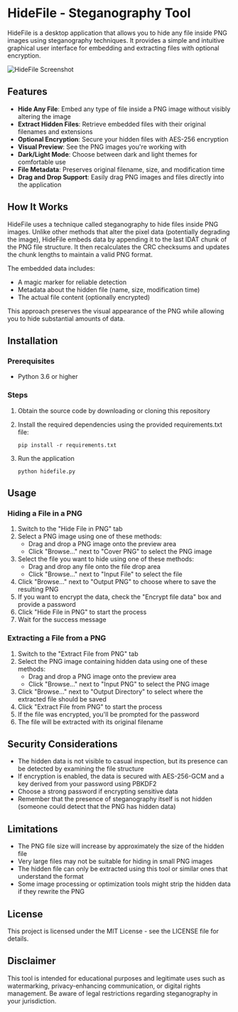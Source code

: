 # HideFile - Steganography Tool

HideFile is a desktop application that allows you to hide any file inside PNG images using steganography techniques. It provides a simple and intuitive graphical user interface for embedding and extracting files with optional encryption.

![HideFile Screenshot](screenshot.png)

## Features

- **Hide Any File**: Embed any type of file inside a PNG image without visibly altering the image
- **Extract Hidden Files**: Retrieve embedded files with their original filenames and extensions
- **Optional Encryption**: Secure your hidden files with AES-256 encryption
- **Visual Preview**: See the PNG images you're working with
- **Dark/Light Mode**: Choose between dark and light themes for comfortable use
- **File Metadata**: Preserves original filename, size, and modification time
- **Drag and Drop Support**: Easily drag PNG images and files directly into the application

## How It Works

HideFile uses a technique called steganography to hide files inside PNG images. Unlike other methods that alter the pixel data (potentially degrading the image), HideFile embeds data by appending it to the last IDAT chunk of the PNG file structure. It then recalculates the CRC checksums and updates the chunk lengths to maintain a valid PNG format.

The embedded data includes:
- A magic marker for reliable detection
- Metadata about the hidden file (name, size, modification time)
- The actual file content (optionally encrypted)

This approach preserves the visual appearance of the PNG while allowing you to hide substantial amounts of data.

## Installation

### Prerequisites
- Python 3.6 or higher

### Steps

1. Obtain the source code by downloading or cloning this repository
   
2. Install the required dependencies using the provided requirements.txt file:
   ```
   pip install -r requirements.txt
   ```

3. Run the application
   ```
   python hidefile.py
   ```

## Usage

### Hiding a File in a PNG

1. Switch to the "Hide File in PNG" tab
2. Select a PNG image using one of these methods:
   - Drag and drop a PNG image onto the preview area
   - Click "Browse..." next to "Cover PNG" to select the PNG image
3. Select the file you want to hide using one of these methods:
   - Drag and drop any file onto the file drop area
   - Click "Browse..." next to "Input File" to select the file
4. Click "Browse..." next to "Output PNG" to choose where to save the resulting PNG
5. If you want to encrypt the data, check the "Encrypt file data" box and provide a password
6. Click "Hide File in PNG" to start the process
7. Wait for the success message

### Extracting a File from a PNG

1. Switch to the "Extract File from PNG" tab
2. Select the PNG image containing hidden data using one of these methods:
   - Drag and drop a PNG image onto the preview area
   - Click "Browse..." next to "Input PNG" to select the PNG image
3. Click "Browse..." next to "Output Directory" to select where the extracted file should be saved
4. Click "Extract File from PNG" to start the process
5. If the file was encrypted, you'll be prompted for the password
6. The file will be extracted with its original filename

## Security Considerations

- The hidden data is not visible to casual inspection, but its presence can be detected by examining the file structure
- If encryption is enabled, the data is secured with AES-256-GCM and a key derived from your password using PBKDF2
- Choose a strong password if encrypting sensitive data
- Remember that the presence of steganography itself is not hidden (someone could detect that the PNG has hidden data)

## Limitations

- The PNG file size will increase by approximately the size of the hidden file
- Very large files may not be suitable for hiding in small PNG images
- The hidden file can only be extracted using this tool or similar ones that understand the format
- Some image processing or optimization tools might strip the hidden data if they rewrite the PNG

## License

This project is licensed under the MIT License - see the LICENSE file for details.

## Disclaimer

This tool is intended for educational purposes and legitimate uses such as watermarking, privacy-enhancing communication, or digital rights management. Be aware of legal restrictions regarding steganography in your jurisdiction. 